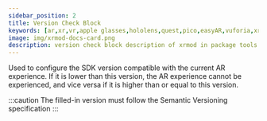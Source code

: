 ```yaml
---
sidebar_position: 2
title: Version Check Block
keywords: [ar,xr,vr,apple glasses,hololens,quest,pico,easyAR,vuforia,xrmod,mod,doc,metaverse,facebook,meta,unity]
image: img/xrmod-docs-card.png
description: version check block description of xrmod in package tools editor.
---
```


Used to configure the SDK version compatible with the current AR experience. If it is lower than this version, the AR experience cannot be experienced, and vice versa if it is higher than or equal to this version.

:::caution
The filled-in version must follow the Semantic Versioning specification
:::